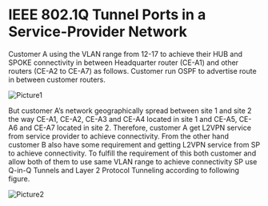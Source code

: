 # IEEE 802.1Q Tunnel Ports in a Service-Provider Network

Customer A using the VLAN range from 12-17 to achieve their HUB and SPOKE connectivity in between Headquarter router (CE-A1) and other routers (CE-A2 to CE-A7) as follows. Customer run OSPF to advertise route in between customer routers.


![Picture1](https://user-images.githubusercontent.com/55949652/102805341-18572900-43e1-11eb-8133-83f42cf6efce.png)


But customer A’s network geographically spread between site 1 and site 2 the way CE-A1, CE-A2, CE-A3 and CE-A4 located in site 1 and CE-A5, CE-A6 and CE-A7 located in site 2. Therefore, customer A get L2VPN service from service provider to achieve connectivity. From the other hand customer B also have some requirement and getting L2VPN service from SP to achieve connectivity. To fulfill the requirement of this both customer and allow both of them to use same VLAN range to achieve connectivity SP use Q-in-Q Tunnels and Layer 2 Protocol Tunneling according to following figure.

![Picture2](https://user-images.githubusercontent.com/55949652/102805337-15f4cf00-43e1-11eb-823f-27f9559a3872.png)





